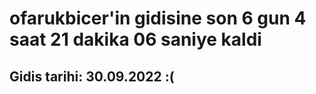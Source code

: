 # ofarukbicer'in gidisine son 6 gun 4 saat 21 dakika 06 saniye kaldi

## Gidis tarihi: 30.09.2022 :(